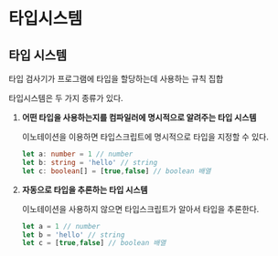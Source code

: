 # 타입시스템

## 타입 시스템

타입 검사기가 프로그램에 타입을 할당하는데 사용하는 규칙 집합

타입시스템은 두 가지 종류가 있다.

1. **어떤 타입을 사용하는지를 컴파일러에 명시적으로 알려주는 타입 시스템**

   이노테이션을 이용하면 타입스크립트에 명시적으로 타입을 지정할 수 있다.

   ```ts
   let a: number = 1 // number
   let b: string = 'hello' // string
   let c: boolean[] = [true,false] // boolean 배열
   ```

2. **자동으로 타입을 추론하는 타입 시스템**

   이노테이션을 사용하지 않으면 타입스크립트가 알아서 타입을 추론한다.

   ```ts
   let a = 1 // number
   let b = 'hello' // string
   let c = [true,false] // boolean 배열
   ```


